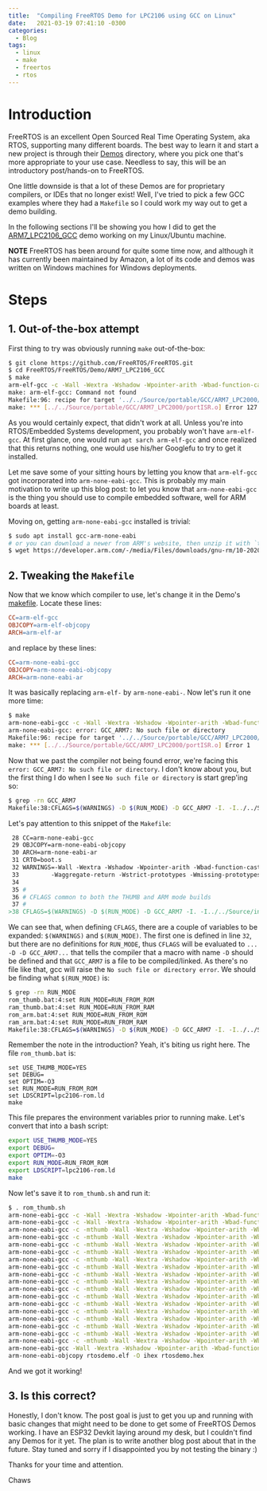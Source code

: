 ```yaml
---
title:  "Compiling FreeRTOS Demo for LPC2106 using GCC on Linux"
date:   2021-03-19 07:41:10 -0300
categories:
  - Blog
tags:
  - linux
  - make
  - freertos
  - rtos
---
```

# Introduction

FreeRTOS is an excellent Open Sourced Real Time Operating System, aka RTOS, supporting many different boards. The best way to learn it and start a new project is through their [Demos](https://github.com/FreeRTOS/FreeRTOS/tree/master/FreeRTOS/Demo) directory, where you pick one that's more appropriate to your use case. Needless to say, this will be an introductory post/hands-on to FreeRTOS.

One little downside is that a lot of these Demos are for proprietary compilers, or IDEs that no longer exist! Well, I've tried to pick a few GCC examples where they had a `Makefile` so I could work my way out to get a demo building.

In the following sections I'll be showing you how I did to get the [ARM7_LPC2106_GCC](https://github.com/FreeRTOS/FreeRTOS/tree/master/FreeRTOS/Demo/ARM7_LPC2106_GCC) demo working on my Linux/Ubuntu machine.

**NOTE**
FreeRTOS has been around for quite some time now, and although it has currently been maintained by Amazon, a lot of its code and demos was written on Windows machines for Windows deployments.

# Steps

## 1. Out-of-the-box attempt

First thing to try was obviously running `make` out-of-the-box:

```bash
$ git clone https://github.com/FreeRTOS/FreeRTOS.git
$ cd FreeRTOS/FreeRTOS/Demo/ARM7_LPC2106_GCC
$ make
arm-elf-gcc -c -Wall -Wextra -Wshadow -Wpointer-arith -Wbad-function-cast -Wcast-align -Wsign-compare -Waggregate-return -Wstrict-prototypes -Wmissing-prototypes -Wmissing-declarations -Wunused -D  -D GCC_ARM7 -I. -I../../Source/include -I../Common/include  -mcpu=arm7tdmi -T  -fomit-frame-pointer -fno-strict-aliasing -fno-dwarf2-cfi-asm ../../Source/portable/GCC/ARM7_LPC2000/portISR.c -o ../../Source/portable/GCC/ARM7_LPC2000/portISR.o
make: arm-elf-gcc: Command not found
Makefile:96: recipe for target '../../Source/portable/GCC/ARM7_LPC2000/portISR.o' failed
make: *** [../../Source/portable/GCC/ARM7_LPC2000/portISR.o] Error 127
```

As you would certainly expect, that didn't work at all. Unless you're into RTOS/Embedded Systems development, you probably won't have `arm-elf-gcc`. At first glance, one would run `apt sarch arm-elf-gcc` and once realized that this returns nothing, one would use his/her Googlefu to try to get it installed.

Let me save some of your sitting hours by letting you know that `arm-elf-gcc` got incorporated into `arm-none-eabi-gcc`. This is probably my main motivation to write up this blog post: to let you know that `arm-none-eabi-gcc` is the thing you should use to compile embedded software, well for ARM boards at least.

Moving on, getting `arm-none-eabi-gcc` installed is trivial:
```bash
$ sudo apt install gcc-arm-none-eabi
# or you can download a newer from ARM's website, then unzip it with `tar xf`
$ wget https://developer.arm.com/-/media/Files/downloads/gnu-rm/10-2020q4/gcc-arm-none-eabi-10-2020-q4-major-x86_64-linux.tar.bz2
```

## 2. Tweaking the `Makefile`

Now that we know which compiler to use, let's change it in the Demo's [makefile](https://github.com/FreeRTOS/FreeRTOS/blob/master/FreeRTOS/Demo/ARM7_LPC2106_GCC/Makefile). Locate these lines:

```makefile
CC=arm-elf-gcc
OBJCOPY=arm-elf-objcopy
ARCH=arm-elf-ar
```
and replace by these lines:

```makefile
CC=arm-none-eabi-gcc
OBJCOPY=arm-none-eabi-objcopy
ARCH=arm-none-eabi-ar
```

It was basically replacing `arm-elf-` by `arm-none-eabi-`. Now let's run it one more time:

```bash
$ make
arm-none-eabi-gcc -c -Wall -Wextra -Wshadow -Wpointer-arith -Wbad-function-cast -Wcast-align -Wsign-compare -Waggregate-return -Wstrict-prototypes -Wmissing-prototypes -Wmissing-declarations -Wunused -D  -D GCC_ARM7 -I. -I../../Source/include -I../Common/include  -mcpu=arm7tdmi -T  -fomit-frame-pointer -fno-strict-aliasing -fno-dwarf2-cfi-asm ../../Source/portable/GCC/ARM7_LPC2000/portISR.c -o ../../Source/portable/GCC/ARM7_LPC2000/portISR.o
arm-none-eabi-gcc: error: GCC_ARM7: No such file or directory
Makefile:96: recipe for target '../../Source/portable/GCC/ARM7_LPC2000/portISR.o' failed
make: *** [../../Source/portable/GCC/ARM7_LPC2000/portISR.o] Error 1
```

Now that we past the compiler not being found error, we're facing this `error: GCC_ARM7: No such file or directory`. I don't know about you, but the first thing I do when I see `No such file or directory` is start grep'ing so:

```bash
$ grep -rn GCC_ARM7
Makefile:38:CFLAGS=$(WARNINGS) -D $(RUN_MODE) -D GCC_ARM7 -I. -I../../Source/include \
```

Let's pay attention to this snippet of the `Makefile`:

```makefile
 28 CC=arm-none-eabi-gcc
 29 OBJCOPY=arm-none-eabi-objcopy
 30 ARCH=arm-none-eabi-ar
 31 CRT0=boot.s
 32 WARNINGS=-Wall -Wextra -Wshadow -Wpointer-arith -Wbad-function-cast -Wcast-align -Wsign-compare \
 33         -Waggregate-return -Wstrict-prototypes -Wmissing-prototypes -Wmissing-declarations -Wunused
 34
 35 #
 36 # CFLAGS common to both the THUMB and ARM mode builds
 37 #
>38 CFLAGS=$(WARNINGS) -D $(RUN_MODE) -D GCC_ARM7 -I. -I../../Source/include \
```

We can see that, when defining `CFLAGS`, there are a couple of variables to be expanded: `$(WARNINGS)` and `$(RUN_MODE)`. The first one is defined in line `32`, but there are no definitions for `RUN_MODE`, thus `CFLAGS` will be evaluated to `... -D -D GCC_ARM7...` that tells the compiler that a macro with name `-D` should be defined and that `GCC_ARM7` is a file to be compiled/linked. As there's no file like that, gcc will raise the `No such file or directory error`. We should be finding what `$(RUN_MODE)` is:

```bash
$ grep -rn RUN_MODE
rom_thumb.bat:4:set RUN_MODE=RUN_FROM_ROM
ram_thumb.bat:4:set RUN_MODE=RUN_FROM_RAM
rom_arm.bat:4:set RUN_MODE=RUN_FROM_ROM
ram_arm.bat:4:set RUN_MODE=RUN_FROM_RAM
Makefile:38:CFLAGS=$(WARNINGS) -D $(RUN_MODE) -D GCC_ARM7 -I. -I../../Source/include \
```

Remember the note in the introduction? Yeah, it's biting us right here. The file `rom_thumb.bat` is:

```batch
set USE_THUMB_MODE=YES
set DEBUG=
set OPTIM=-O3
set RUN_MODE=RUN_FROM_ROM
set LDSCRIPT=lpc2106-rom.ld
make
```

This file prepares the environment variables prior to running make. Let's convert that into a bash script:

```bash
export USE_THUMB_MODE=YES
export DEBUG=
export OPTIM=-O3
export RUN_MODE=RUN_FROM_ROM
export LDSCRIPT=lpc2106-rom.ld
make
```
Now let's save it to `rom_thumb.sh` and run it:

```bash
$ . rom_thumb.sh
arm-none-eabi-gcc -c -Wall -Wextra -Wshadow -Wpointer-arith -Wbad-function-cast -Wcast-align -Wsign-compare -Waggregate-return -Wstrict-prototypes -Wmissing-prototypes -Wmissing-declarations -Wunused -D RUN_FROM_ROM -D GCC_ARM7 -I. -I../../Source/include -I../Common/include  -mcpu=arm7tdmi -Tlpc2106-rom.ld -O3 -fomit-frame-pointer -fno-strict-aliasing -fno-dwarf2-cfi-asm -mthumb-interwork -D THUMB_INTERWORK ../../Source/portable/GCC/ARM7_LPC2000/portISR.c -o ../../Source/portable/GCC/ARM7_LPC2000/portISR.o
arm-none-eabi-gcc -c -Wall -Wextra -Wshadow -Wpointer-arith -Wbad-function-cast -Wcast-align -Wsign-compare -Waggregate-return -Wstrict-prototypes -Wmissing-prototypes -Wmissing-declarations -Wunused -D RUN_FROM_ROM -D GCC_ARM7 -I. -I../../Source/include -I../Common/include  -mcpu=arm7tdmi -Tlpc2106-rom.ld -O3 -fomit-frame-pointer -fno-strict-aliasing -fno-dwarf2-cfi-asm -mthumb-interwork -D THUMB_INTERWORK serial/serialISR.c -o serial/serialISR.o
arm-none-eabi-gcc -c -mthumb -Wall -Wextra -Wshadow -Wpointer-arith -Wbad-function-cast -Wcast-align -Wsign-compare -Waggregate-return -Wstrict-prototypes -Wmissing-prototypes -Wmissing-declarations -Wunused -D RUN_FROM_ROM -D GCC_ARM7 -I. -I../../Source/include -I../Common/include  -mcpu=arm7tdmi -Tlpc2106-rom.ld -O3 -fomit-frame-pointer -fno-strict-aliasing -fno-dwarf2-cfi-asm -mthumb-interwork -D THUMB_INTERWORK main.c -o main.o
arm-none-eabi-gcc -c -mthumb -Wall -Wextra -Wshadow -Wpointer-arith -Wbad-function-cast -Wcast-align -Wsign-compare -Waggregate-return -Wstrict-prototypes -Wmissing-prototypes -Wmissing-declarations -Wunused -D RUN_FROM_ROM -D GCC_ARM7 -I. -I../../Source/include -I../Common/include  -mcpu=arm7tdmi -Tlpc2106-rom.ld -O3 -fomit-frame-pointer -fno-strict-aliasing -fno-dwarf2-cfi-asm -mthumb-interwork -D THUMB_INTERWORK serial/serial.c -o serial/serial.o
arm-none-eabi-gcc -c -mthumb -Wall -Wextra -Wshadow -Wpointer-arith -Wbad-function-cast -Wcast-align -Wsign-compare -Waggregate-return -Wstrict-prototypes -Wmissing-prototypes -Wmissing-declarations -Wunused -D RUN_FROM_ROM -D GCC_ARM7 -I. -I../../Source/include -I../Common/include  -mcpu=arm7tdmi -Tlpc2106-rom.ld -O3 -fomit-frame-pointer -fno-strict-aliasing -fno-dwarf2-cfi-asm -mthumb-interwork -D THUMB_INTERWORK ParTest/ParTest.c -o ParTest/ParTest.o
arm-none-eabi-gcc -c -mthumb -Wall -Wextra -Wshadow -Wpointer-arith -Wbad-function-cast -Wcast-align -Wsign-compare -Waggregate-return -Wstrict-prototypes -Wmissing-prototypes -Wmissing-declarations -Wunused -D RUN_FROM_ROM -D GCC_ARM7 -I. -I../../Source/include -I../Common/include  -mcpu=arm7tdmi -Tlpc2106-rom.ld -O3 -fomit-frame-pointer -fno-strict-aliasing -fno-dwarf2-cfi-asm -mthumb-interwork -D THUMB_INTERWORK ../Common/Minimal/integer.c -o ../Common/Minimal/integer.o
arm-none-eabi-gcc -c -mthumb -Wall -Wextra -Wshadow -Wpointer-arith -Wbad-function-cast -Wcast-align -Wsign-compare -Waggregate-return -Wstrict-prototypes -Wmissing-prototypes -Wmissing-declarations -Wunused -D RUN_FROM_ROM -D GCC_ARM7 -I. -I../../Source/include -I../Common/include  -mcpu=arm7tdmi -Tlpc2106-rom.ld -O3 -fomit-frame-pointer -fno-strict-aliasing -fno-dwarf2-cfi-asm -mthumb-interwork -D THUMB_INTERWORK ../Common/Minimal/flash.c -o ../Common/Minimal/flash.o
arm-none-eabi-gcc -c -mthumb -Wall -Wextra -Wshadow -Wpointer-arith -Wbad-function-cast -Wcast-align -Wsign-compare -Waggregate-return -Wstrict-prototypes -Wmissing-prototypes -Wmissing-declarations -Wunused -D RUN_FROM_ROM -D GCC_ARM7 -I. -I../../Source/include -I../Common/include  -mcpu=arm7tdmi -Tlpc2106-rom.ld -O3 -fomit-frame-pointer -fno-strict-aliasing -fno-dwarf2-cfi-asm -mthumb-interwork -D THUMB_INTERWORK ../Common/Minimal/PollQ.c -o ../Common/Minimal/PollQ.o
arm-none-eabi-gcc -c -mthumb -Wall -Wextra -Wshadow -Wpointer-arith -Wbad-function-cast -Wcast-align -Wsign-compare -Waggregate-return -Wstrict-prototypes -Wmissing-prototypes -Wmissing-declarations -Wunused -D RUN_FROM_ROM -D GCC_ARM7 -I. -I../../Source/include -I../Common/include  -mcpu=arm7tdmi -Tlpc2106-rom.ld -O3 -fomit-frame-pointer -fno-strict-aliasing -fno-dwarf2-cfi-asm -mthumb-interwork -D THUMB_INTERWORK ../Common/Minimal/comtest.c -o ../Common/Minimal/comtest.o
arm-none-eabi-gcc -c -mthumb -Wall -Wextra -Wshadow -Wpointer-arith -Wbad-function-cast -Wcast-align -Wsign-compare -Waggregate-return -Wstrict-prototypes -Wmissing-prototypes -Wmissing-declarations -Wunused -D RUN_FROM_ROM -D GCC_ARM7 -I. -I../../Source/include -I../Common/include  -mcpu=arm7tdmi -Tlpc2106-rom.ld -O3 -fomit-frame-pointer -fno-strict-aliasing -fno-dwarf2-cfi-asm -mthumb-interwork -D THUMB_INTERWORK ../Common/Minimal/flop.c -o ../Common/Minimal/flop.o
arm-none-eabi-gcc -c -mthumb -Wall -Wextra -Wshadow -Wpointer-arith -Wbad-function-cast -Wcast-align -Wsign-compare -Waggregate-return -Wstrict-prototypes -Wmissing-prototypes -Wmissing-declarations -Wunused -D RUN_FROM_ROM -D GCC_ARM7 -I. -I../../Source/include -I../Common/include  -mcpu=arm7tdmi -Tlpc2106-rom.ld -O3 -fomit-frame-pointer -fno-strict-aliasing -fno-dwarf2-cfi-asm -mthumb-interwork -D THUMB_INTERWORK ../Common/Minimal/semtest.c -o ../Common/Minimal/semtest.o
arm-none-eabi-gcc -c -mthumb -Wall -Wextra -Wshadow -Wpointer-arith -Wbad-function-cast -Wcast-align -Wsign-compare -Waggregate-return -Wstrict-prototypes -Wmissing-prototypes -Wmissing-declarations -Wunused -D RUN_FROM_ROM -D GCC_ARM7 -I. -I../../Source/include -I../Common/include  -mcpu=arm7tdmi -Tlpc2106-rom.ld -O3 -fomit-frame-pointer -fno-strict-aliasing -fno-dwarf2-cfi-asm -mthumb-interwork -D THUMB_INTERWORK ../Common/Minimal/dynamic.c -o ../Common/Minimal/dynamic.o
arm-none-eabi-gcc -c -mthumb -Wall -Wextra -Wshadow -Wpointer-arith -Wbad-function-cast -Wcast-align -Wsign-compare -Waggregate-return -Wstrict-prototypes -Wmissing-prototypes -Wmissing-declarations -Wunused -D RUN_FROM_ROM -D GCC_ARM7 -I. -I../../Source/include -I../Common/include  -mcpu=arm7tdmi -Tlpc2106-rom.ld -O3 -fomit-frame-pointer -fno-strict-aliasing -fno-dwarf2-cfi-asm -mthumb-interwork -D THUMB_INTERWORK ../Common/Minimal/BlockQ.c -o ../Common/Minimal/BlockQ.o
arm-none-eabi-gcc -c -mthumb -Wall -Wextra -Wshadow -Wpointer-arith -Wbad-function-cast -Wcast-align -Wsign-compare -Waggregate-return -Wstrict-prototypes -Wmissing-prototypes -Wmissing-declarations -Wunused -D RUN_FROM_ROM -D GCC_ARM7 -I. -I../../Source/include -I../Common/include  -mcpu=arm7tdmi -Tlpc2106-rom.ld -O3 -fomit-frame-pointer -fno-strict-aliasing -fno-dwarf2-cfi-asm -mthumb-interwork -D THUMB_INTERWORK ../../Source/tasks.c -o ../../Source/tasks.o
arm-none-eabi-gcc -c -mthumb -Wall -Wextra -Wshadow -Wpointer-arith -Wbad-function-cast -Wcast-align -Wsign-compare -Waggregate-return -Wstrict-prototypes -Wmissing-prototypes -Wmissing-declarations -Wunused -D RUN_FROM_ROM -D GCC_ARM7 -I. -I../../Source/include -I../Common/include  -mcpu=arm7tdmi -Tlpc2106-rom.ld -O3 -fomit-frame-pointer -fno-strict-aliasing -fno-dwarf2-cfi-asm -mthumb-interwork -D THUMB_INTERWORK ../../Source/queue.c -o ../../Source/queue.o
arm-none-eabi-gcc -c -mthumb -Wall -Wextra -Wshadow -Wpointer-arith -Wbad-function-cast -Wcast-align -Wsign-compare -Waggregate-return -Wstrict-prototypes -Wmissing-prototypes -Wmissing-declarations -Wunused -D RUN_FROM_ROM -D GCC_ARM7 -I. -I../../Source/include -I../Common/include  -mcpu=arm7tdmi -Tlpc2106-rom.ld -O3 -fomit-frame-pointer -fno-strict-aliasing -fno-dwarf2-cfi-asm -mthumb-interwork -D THUMB_INTERWORK ../../Source/list.c -o ../../Source/list.o
arm-none-eabi-gcc -c -mthumb -Wall -Wextra -Wshadow -Wpointer-arith -Wbad-function-cast -Wcast-align -Wsign-compare -Waggregate-return -Wstrict-prototypes -Wmissing-prototypes -Wmissing-declarations -Wunused -D RUN_FROM_ROM -D GCC_ARM7 -I. -I../../Source/include -I../Common/include  -mcpu=arm7tdmi -Tlpc2106-rom.ld -O3 -fomit-frame-pointer -fno-strict-aliasing -fno-dwarf2-cfi-asm -mthumb-interwork -D THUMB_INTERWORK ../../Source/portable/MemMang/heap_2.c -o ../../Source/portable/MemMang/heap_2.o
arm-none-eabi-gcc -c -mthumb -Wall -Wextra -Wshadow -Wpointer-arith -Wbad-function-cast -Wcast-align -Wsign-compare -Waggregate-return -Wstrict-prototypes -Wmissing-prototypes -Wmissing-declarations -Wunused -D RUN_FROM_ROM -D GCC_ARM7 -I. -I../../Source/include -I../Common/include  -mcpu=arm7tdmi -Tlpc2106-rom.ld -O3 -fomit-frame-pointer -fno-strict-aliasing -fno-dwarf2-cfi-asm -mthumb-interwork -D THUMB_INTERWORK ../../Source/portable/GCC/ARM7_LPC2000/port.c -o ../../Source/portable/GCC/ARM7_LPC2000/port.o
arm-none-eabi-gcc -Wall -Wextra -Wshadow -Wpointer-arith -Wbad-function-cast -Wcast-align -Wsign-compare -Waggregate-return -Wstrict-prototypes -Wmissing-prototypes -Wmissing-declarations -Wunused -D RUN_FROM_ROM -D GCC_ARM7 -I. -I../../Source/include -I../Common/include  -mcpu=arm7tdmi -Tlpc2106-rom.ld -O3 -fomit-frame-pointer -fno-strict-aliasing -fno-dwarf2-cfi-asm -mthumb-interwork -D THUMB_INTERWORK ../../Source/portable/GCC/ARM7_LPC2000/portISR.o serial/serialISR.o main.o serial/serial.o ParTest/ParTest.o ../Common/Minimal/integer.o ../Common/Minimal/flash.o ../Common/Minimal/PollQ.o ../Common/Minimal/comtest.o ../Common/Minimal/flop.o ../Common/Minimal/semtest.o ../Common/Minimal/dynamic.o ../Common/Minimal/BlockQ.o ../../Source/tasks.o ../../Source/queue.o ../../Source/list.o ../../Source/portable/MemMang/heap_2.o ../../Source/portable/GCC/ARM7_LPC2000/port.o -nostartfiles boot.s -Xlinker -ortosdemo.elf -Xlinker -M -Xlinker -Map=rtosdemo.map
arm-none-eabi-objcopy rtosdemo.elf -O ihex rtosdemo.hex
```

And we got it working!

## 3. Is this correct?

Honestly, I don't know. The post goal is just to get you up and running with basic changes that might need to be done to get some of FreeRTOS Demos working. I have an ESP32 Devkit laying around my desk, but I couldn't find any Demos for it yet. The plan is to write another blog post about that in the future. Stay tuned and sorry if I disappointed you by not testing the binary :)


Thanks for your time and attention.

Chaws
